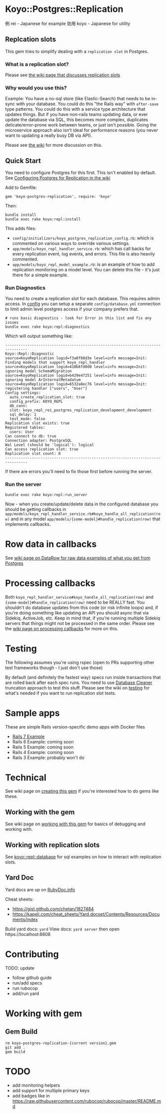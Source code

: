 # Koyo::Postgres::Replication

例 rei - Japanese for example 
効用 koyo - Japanese for utility

## Replcation slots

This gem tries to simplify dealing with a `replication slot` in Postgres. 

### What is a replication slot?

Please see [the wiki page that discusses replication
slots](https://github.com/wiseleyb/koyo-postgres-replication/wiki/What-is-replication%3F)

### Why would you use this?

Example: You have a no-sql store (like Elastic-Search) that needs to be in-sync
with your database. You could do this "the Rails way" with `after-save` type
patterns. You could do this with a service type architecture that updates
things. But if you have non-rails teams updating data, or ever update the
database via SQL, this becomes more complex, duplicates delicate/error-prone
work between teams, or just isn't possible. Going the microservice approach
also isn't ideal for performance reasons (you never want to updating a really
busy DB via API). 

Please see [the
wiki](https://github.com/wiseleyb/koyo-postgres-replication/wiki/What-is-replication%3F)
for more discussion on this.

## Quick Start

You need to configure Postgres for this first. This isn't enabled by default.
See [Configuring Postgres for Replication in the
wiki](https://github.com/wiseleyb/koyo-postgres-replication/wiki/Configuring-Postgres-for-Replication)

Add to Gemfile:

```
gem 'koyo-postgres-replication', require: 'koyo'
```

Then:

```
bundle install
bundle exec rake koyo:repl:install
```

This adds files:

* `config/initializers/koyo_postgres_replication_config.rb`: which is commented
  on various ways to override various settings.
* `app/models/koyo_repl_handler_service.rb`: which has call backs for every
  replication event, log events, and errors. This file is also heavily
commented.
* `app/models/koyo_repl_model_example.rb`: is an example of how to add
  replication monitoring on a model level. You can delete this file - it's just
there for a simple example. 

### Run Diagnostics

You need to create a replication slot for each database. This requires admin
access. In
[config](https://github.com/wiseleyb/koyo-postgres-replication/blob/main/lib/koyo/repl/templates/koyo_postgres_replication_config.txt)
you can setup a separate `config/database.yml` connection to limit admin level
postgres access if your company prefers that.

```
# runs basic diagnostics - look for Error in this list and fix any issues
bundle exec rake koyo:repl:diagnostics
```

Which will output something like:

```
--------------------------------------------------------------------------------
Koyo::Repl::Diagnostic
source=KoyoReplication logid=f3a8f68d3e level=info message=Init: Finding models that support koyo_repl_handler
source=KoyoReplication logid=410b6fd0d0 level=info message=Init: ignoring model SchemaMigration
source=KoyoReplication logid=b429e47251 level=info message=Init: ignoring model ArInternalMetadatum
source=KoyoReplication logid=6532a8ec76 level=info message=Init: registering handler ["users", "User"]
Config settings:
  auto_create_replication_slot: true
  config_prefix: KOYO_REPL
  db_conn:
  slot: koyo_repl_rei_postgres_replication_development_development
  sql_delay: 1
  test_mode: false
Replication slot exists: true
Registered tables:
  users: User
Can connect to db: true
Connection adapter: PostgreSQL
Wal Level (should be 'logical'): logical
Can access replication slot: true
Replication slot count: 0
--------------------------------------------------------------------------------
```

If there are errors you'll need to fix those first before running the server.

### Run the server

```
bundle exec rake koyo:repl:run_server
```

Now - when you create/update/delete data in the configured database you should
be getting callbacks in
`app/models/koyo_repl_handler_service.rb#koyo_handle_all_replication(row)` and
in any model `app/models/{some-model}#handle_replication(row)` that implements
callbacks.

# Row data in callbacks

See [wiki page on DataRow for raw data examples of what you get from
Postgres](https://github.com/wiseleyb/koyo-postgres-replication/wiki/Koyo::Repl::DataRow-data-spec)

# Processing callbacks

Both `koyo_repl_handler_service#koyo_handle_all_replication(row)` and
`{some-model}#handle_replication(row)` need to be REALLY fast. You shouldn't do
database updates from this code (or risk infinite loops) and, if you're doing
something like updating an API you should async that via Sidekiq, ActiveJob,
etc. Keep in mind that, if you're running multiple Sidekiq servers that things
might not be processed in the same order. Please see the [wiki page on
processing
callbacks](https://github.com/wiseleyb/koyo-postgres-replication/wiki/Processing-callbacks)
for more on this.

# Testing

The following assumes you're using rspec (open to PRs supporting other test
frameworks though - I just don't use those)

By default (and definitely the fastest way) specs run inside
transactions that are rolled back after each spec runs. You need to use
[Database Cleaner](https://github.com/DatabaseCleaner/database_cleaner)
truncation approach to test this stuff. Please see the wiki on
[testing](https://github.com/wiseleyb/koyo-postgres-replication/wiki/Testing)
for what's needed if you want to run replication slot tests.

# Sample apps

These are simple Rails version-specific demo apps with Docker files

* [Rails 7 Example](https://github.com/wiseleyb/rei-postgres-replication/tree/rails-7-example)
* Rails 6 Example: coming soon
* Rails 5 Example: coming soon
* Rails 4 Example: coming soon
* Rails 3 Example: probably won't do
 
# Technical 

See wiki page on [creating this
gem](https://github.com/wiseleyb/koyo-postgres-replication/wiki/Creating-this-GEM)
if you're interested how to do gems like these.

## Working with the gem

See wiki page on [working with this
gem](https://github.com/wiseleyb/koyo-postgres-replication/wiki/Developing-on-this-GEM)
for basics of debugging and working with.

## Working with replication slots

See
[koyo::repl::database](https://github.com/wiseleyb/koyo-postgres-replication/blob/main/lib/koyo/repl/database.rb)
for sql examples on how to interact with replication slots.

## Yard Doc

Yard docs are up on
[RubyDoc.info](https://rubydoc.info/github/wiseleyb/koyo-postgres-replication/main)

Cheat sheets:
* https://gist.github.com/chetan/1827484
* https://kapeli.com/cheat_sheets/Yard.docset/Contents/Resources/Documents/index

Build yard docs: `yard`
View docs: `yard server` then open https://localhost:8808

# Contributing

TODO: update

* follow github guide
* run/add specs
* run rubocop
* add/run yard

# Working with gem

## Gem Build

```
rm koyo-postgres-replication-{current version}.gem
git add .
gem build
```

# TODO

* add monitoring helpers
* add support for multiple primary keys
* add badges like in https://raw.githubusercontent.com/rubocop/rubocop/master/README.md
